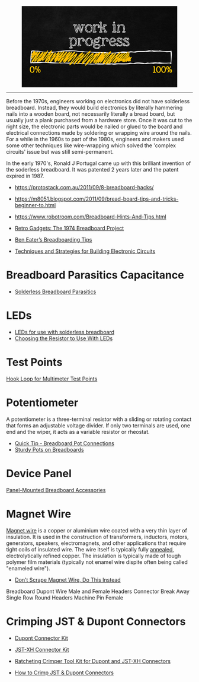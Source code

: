 <!--
Maintainer:   jeffskinnerbox@yahoo.com / www.jeffskinnerbox.me
Version:      0.0.0
-->


<div align="center">
<img src="https://raw.githubusercontent.com/jeffskinnerbox/blog/main/content/images/banners-bkgrds/work-in-progress.jpg" title="These materials require additional work and are not ready for general use." align="center" width=420px height=219px>
</div>


-----




Before the 1970s, engineers working on electronics did not have solderless breadboard.
Instead, they would build electronics by literally hammering nails into a wooden board,
not necessarily literally a bread board,
but usually just a plank purchased from a hardware store.
Once it was cut to the right size, the electronic parts would be nailed or glued
to the board and electrical connections made by soldering or wrapping wire around the nails.
For a while in the 1960s to part of the 1980s,
engineers and makers used some other techniques like wire-wrapping which solved the 'complex circuits'
issue but was still semi-permanent.

In the early 1970's, Ronald J Portugal came up with this brilliant invention of the soderless breadboard.
It was patented 2 years later and the patent expired in 1987.

* https://protostack.com.au/2011/09/8-breadboard-hacks/
* https://m8051.blogspot.com/2011/09/bread-board-tips-and-tricks-beginner-to.html
* https://www.robotroom.com/Breadboard-Hints-And-Tips.html

* [Retro Gadgets: The 1974 Breadboard Project](https://hackaday.com/2023/08/29/retro-gadgets-the-1974-breadboard-project/)
* [Ben Eater’s Breadboarding Tips](https://hackaday.com/2021/01/05/ben-eaters-breadboarding-tips/)
* [Techniques and Strategies for Building Electronic Circuits](https://www.youtube.com/watch?v=vq968AFgPhg)

# Breadboard Parasitics Capacitance
* [Solderless Breadboard Parasitics](https://hackaday.com/2016/01/19/solderless-breadboard-parasitics/)

# LEDs
* [LEDs for use with solderless breadboard](https://skippy.org.uk/leds-for-use-with-solderless-breadboard/)
* [Choosing the Resistor to Use With LEDs](https://www.instructables.com/id/Choosing-The-Resistor-To-Use-With-LEDs/)

# Test Points
[Hook Loop for Multimeter Test Points](https://www.robotroom.com/Breadboard-Hints-And-Tips.html)

# Potentiometer
A potentiometer is a three-terminal resistor with a sliding or rotating contact that forms an adjustable voltage divider. If only two terminals are used, one end and the wiper, it acts as a variable resistor or rheostat.

* [Quick Tip - Breadboard Pot Connections](https://www.youtube.com/watch?v=6r_FSjZbUT0)
* [Sturdy Pots on Breadboards](https://dorkbotpdx.org/blog/paul/sturdy_pots_on_breadboards/)

# Device Panel
[Panel-Mounted Breadboard Accessories](https://hackaday.com/2015/08/14/panel-mounted-breadboard-accessories/)

# Magnet Wire
[Magnet wire][07] is a copper or aluminium wire coated with a very thin layer of insulation.
It is used in the construction of transformers, inductors, motors, generators, speakers,
electromagnets, and other applications that require tight coils of insulated wire.
The wire itself is typically fully [annealed][08], electrolytically refined copper.
The insulation is typically made of tough polymer film materials
(typically not enamel wire dispite often being called "enameled wire").

* [Don’t Scrape Magnet Wire, Do This Instead](https://hackaday.com/2020/03/09/dont-scrape-magnet-wire-do-this-instead/)


Breadboard
Dupont Wire
Male and Female Headers Connector
Break Away Single Row Round Headers Machine Pin Female

# Crimping JST & Dupont Connectors
* [Dupont Connector Kit](https://www.amazon.com/Dupont-Connector-Kit-Connectors-Plusivo/dp/B078RRPRQZ)
* [JST-XH Connector Kit](https://www.amazon.com/GeeBat-460pcs-Connector-Housing-Adapter/dp/B01MCZE2HM)
* [Ratcheting Crimper Tool Kit for Dupont and JST-XH Connectors](https://www.amazon.com/Qibaok-Crimping-Ratcheting-Connectors-0-1-0-5mm%C2%B2/dp/B07ZK5F8HP)

* [How to Crimp JST & Dupont Connectors](https://www.youtube.com/watch?v=A8TIqNG7Yfk)




[07]:https://en.wikipedia.org/wiki/Magnet_wire
[08]:https://en.wikipedia.org/wiki/Annealing_(metallurgy)
